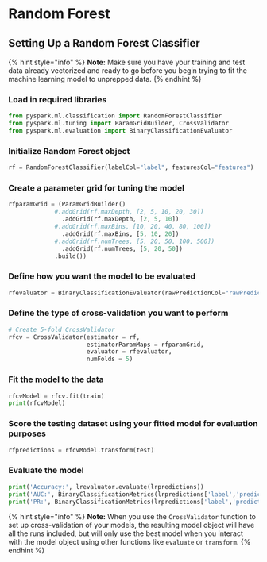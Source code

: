 # Random Forest

## Setting Up a Random Forest Classifier

{% hint style="info" %}
**Note:** Make sure you have your training and test data already vectorized and ready to go before you begin trying to fit the machine learning model to unprepped data.
{% endhint %}

### Load in required libraries

```python
from pyspark.ml.classification import RandomForestClassifier
from pyspark.ml.tuning import ParamGridBuilder, CrossValidator
from pyspark.ml.evaluation import BinaryClassificationEvaluator
```

### Initialize Random Forest object

```python
rf = RandomForestClassifier(labelCol="label", featuresCol="features")
```

### Create a parameter grid for tuning the model

```python
rfparamGrid = (ParamGridBuilder()
             #.addGrid(rf.maxDepth, [2, 5, 10, 20, 30])
               .addGrid(rf.maxDepth, [2, 5, 10])
             #.addGrid(rf.maxBins, [10, 20, 40, 80, 100])
               .addGrid(rf.maxBins, [5, 10, 20])
             #.addGrid(rf.numTrees, [5, 20, 50, 100, 500])
               .addGrid(rf.numTrees, [5, 20, 50])
             .build())
```

### Define how you want the model to be evaluated

```python
rfevaluator = BinaryClassificationEvaluator(rawPredictionCol="rawPrediction")
```

### Define the type of cross-validation you want to perform

```python
# Create 5-fold CrossValidator
rfcv = CrossValidator(estimator = rf,
                      estimatorParamMaps = rfparamGrid,
                      evaluator = rfevaluator,
                      numFolds = 5)
```

### Fit the model to the data

```python
rfcvModel = rfcv.fit(train)
print(rfcvModel)
```

### Score the testing dataset using your fitted model for evaluation purposes

```python
rfpredictions = rfcvModel.transform(test)
```

### Evaluate the model

```python
print('Accuracy:', lrevaluator.evaluate(lrpredictions))
print('AUC:', BinaryClassificationMetrics(lrpredictions['label','prediction'].rdd).areaUnderROC)
print('PR:', BinaryClassificationMetrics(lrpredictions['label','prediction'].rdd).areaUnderPR)
```

{% hint style="info" %}
**Note:** When you use the `CrossValidator` function to set up cross-validation of your models, the resulting model object will have all the runs included, but will only use the best model when you interact with the model object using other functions like `evaluate` or `transform`.
{% endhint %}

